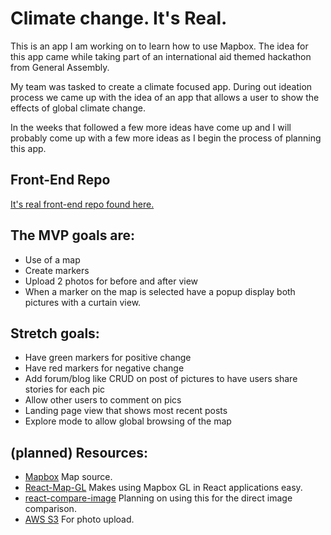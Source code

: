 # Climate change. It's Real.

This is an app I am working on to learn how to use Mapbox. 
The idea for this app came while taking part of an international aid themed hackathon from General Assembly.

My team was tasked to create a climate focused app. During out ideation process we came up with the idea of an app that allows a user to show the effects of global climate change. 

In the weeks that followed a few more ideas have come up and I will probably come up with a few more ideas as I begin the process of planning this app.

## Front-End Repo
[It's real front-end repo found here.](https://github.com/MrJanHorak/its-real)

## The MVP goals are: 

* Use of a map
* Create markers 
* Upload 2 photos for before and after view
* When a marker on the map is selected have a popup display both pictures with a curtain view.

## Stretch goals:

* Have green markers for positive change 
* Have red markers for negative change
* Add forum/blog like CRUD on post of pictures to have users share stories for each pic
* Allow other users to comment on pics
* Landing page view that shows most recent posts
* Explore mode to allow global browsing of the map

## (planned) Resources:
* [Mapbox](mapbox.com) Map source.
* [React-Map-GL](https://visgl.github.io/react-map-gl/) Makes using Mapbox GL in React applications easy.
* [react-compare-image](https://github.com/junkboy0315/react-compare-image) Planning on using this for the direct image comparison. 
* [AWS S3](https://aws.amazon.com/pm/serv-s3/) For photo upload.